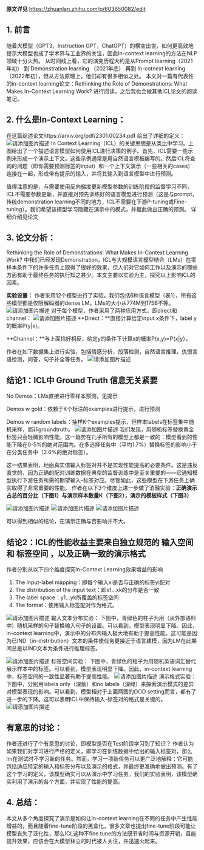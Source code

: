 
**原文详见**
https://zhuanlan.zhihu.com/p/603650082/edit

## 1. 前言

随着大模型（GPT3，Instruction GPT，ChatGPT）的横空出世，如何更高效地提示大模型也成了学术界与工业界的关注，因此In-context learning的方法在NLP领域十分火热。
从时间线上看，它的演变历程大约是从Prompt learning（2021年初） 到 Demonstration learning （2021年底） 再到 In-cotnext learning（2022年初），但从方法原理上，他们却有很多相似之处。
本文对一篇有代表性的in-context learning论文：Rethinking the Role of Demonstrations: What Makes In-Context Learning Work? 进行阅读，之后我也会做其他ICL论文的阅读笔记。

## 2. 什么是In-Context Learning：

在这篇综述论文https://arxiv.org/pdf/2301.00234.pdf 给出了详细的定义：
​![请添加图片描述](https://img-blog.csdnimg.cn/21c67975193542fb93ca6f3e04c7e4c3.png)
In Context Learning（ICL）的关键思想是从类比中学习。上图给出了一个描述语言模型如何使用ICL进行决策的例子。首先，ICL需要一些示例来形成一个演示上下文。这些示例通常是用自然语言模板编写的。然后ICL将查询的问题（即你需要预测标签的input）和一个上下文演示（一些相关的cases）连接在一起，形成带有提示的输入，并将其输入到语言模型中进行预测。

值得注意的是，与需要使用反向梯度更新模型参数的训练阶段的监督学习不同，ICL不需要参数更新，并直接对预先训练好的语言模型进行预测（这是与prompt，传统demonstration learning不同的地方，ICL不需要在下游P-tuning或Fine-tuning）。我们希望该模型学习隐藏在演示中的模式，并据此做出正确的预测。
详细介绍见论文

## 3. 论文分析：

Rethinking the Role of Demonstrations: What Makes In-Context Learning Work? 中我们已经发现Demonstration，ICL与大规模语言模型结合（LMs）在零样本条件下的许多任务上取得了很好的效果，但人们对它如何工作以及演示的哪些方面有助于最终任务的执行知之甚少。本文主要以实验为主，探究以上影响ICL的因素。

**实验设置：**
作者采用12个模型进行了实验。我们包括6种语言模型（表1），所有这些模型都是仅限解码器的dense LM。LMs的大小从774M到175B不等。
![请添加图片描述](https://img-blog.csdnimg.cn/8d0c4531eeee4e389d33b6cc39dfa4a5.png)
对于每个模型，作者采用了两种应用方式，即direct和channel：
![请添加图片描述](https://img-blog.csdnimg.cn/2ccaa5388e2544c2857610480e513580.png)
**Direct：**直接计算给定input x条件下，label y的概率P(y|x)。

**Channel：**与上面恰好相反，给定y的条件下计算x的概率P(x,y)∝P(x|y）。

作者在如下数据集上进行实验，包括情感分析，段落检测，自然语言推理，仇恨言语检测，问答，句子补全等任务。
![请添加图片描述](https://img-blog.csdnimg.cn/7616e330c55341b2b231641423071c51.png)

## 结论1：ICL中 Ground Truth 信息无关紧要
No Demos：LMs直接进行零样本预测，无提示

Demos w gold：依赖于K个标注的examples进行提示，进行预测

Demos w random labels：抽样K个examples提示，但样本labels在标签集中随机采样，而非groundtruth。
![请添加图片描述](https://img-blog.csdnimg.cn/fb5f7ded533a421b889f2b4185d68af0.png)
我们发现，用随机标签替换黄金标签只会轻微影响性能。这一趋势在几乎所有的模型上都是一致的：模型看到的性能下降在0-5%的绝对范围内。在多选择任务中（平均1.7%）替换标签的影响小于在分类任务中（2.6%的绝对标签）。

这一结果表明，地面真实值输入标签对并不是实现性能提高的必要条件。这是违反直觉的，因为正确的配对训练数据在典型的监督训练中是至关重要的——它通知模型执行下游任务所需的期望输入-标签对应。尽管如此，这些模型在下游任务上确实取得了非常重要的性能。
作者在以下3个维度上进一步做了消融实验：**正确演示占总的百分比（下图1）与演示样本数量K（下图2），演示的模板样式（下图3）**

![请添加图片描述](https://img-blog.csdnimg.cn/7a6f6fdb641e496fb986489fad403b6c.png)
![请添加图片描述](https://img-blog.csdnimg.cn/aa1f1259c41e4ae0a532349723a9c383.png)
![请添加图片描述](https://img-blog.csdnimg.cn/7c23bf99ec89422db4dc45dbd1d81f6f.png)


可以得到相似的结论，在演示正确与否影响并不大。

## 结论2：ICL的性能收益主要来自独立规范的 输入空间 和 标签空间 ，以及正确一致的演示格式
作者分别从以下四个维度探究In-Context Learning效果增益的影响
1. The input-label mapping：即每个输入xi是否与正确的标签yi配对
2. The distribution of the input text：即x1...xk的分布是否一致
3. The label space：y1...yk所覆盖的标签空间
4. The format：使用输入标签配对作为格式。

![请添加图片描述](https://img-blog.csdnimg.cn/941cc52ec1cf456891c7d9f9c73670cc.png)
输入文本分布实验：
下图中，青绿色的柱子为用（从外部语料中）随机采样的句子替换输入句子的设置。可以看到，模型表现明显下降。因此，in-context learning中，演示中的分布内输入极大地有助于提高性能。这可能是因为已IND（in-distribution）文本的条件使任务更接近于语言建模，因为LM在此期间总是以IND文本为条件进行推理标签。

![请添加图片描述](https://img-blog.csdnimg.cn/c4869782805d4b4385c5a1005fd997d9.png)
标签空间实验：
下图中，青绿色的柱子为用随机英语词汇替代展示样本中的标签。可以看到，模型表现明显下降。因此，in-context learning中，标签空间的一致性显著有助于提高性能。
![请添加图片描述](https://img-blog.csdnimg.cn/27636544a17e4d8486af6627dc543ba0.png)
演示格式实验：
下图中，分别用labels only（深紫）和no labels（深绿）来探索演示模式的差异对模型表现的影响。可以看到，模型相对于上面两图的OOD setting而言，都有了进一步的下降。这可以表明ICL中保持输入-标签对的格式是关键的。
![请添加图片描述](https://img-blog.csdnimg.cn/b7788aa870724fcaa982a2c8c8ad27a9.png)


## 有意思的讨论：
作者还进行了个有意思的讨论，即模型是否在Test阶段学习到了知识？
作者认为如果我们对学习进行严格的定义，即学习在训练数据中给出的输入标签对，那么lm在测试时不学习新的任务。然而，学习一项新任务可以更广泛地解释：它可能包括适应特定的输入和标签分布以及演示的格式，并最终更准确地做出预测。有了这个学习的定义，该模型确实可以从演示中学习任务。我们的实验表明，该模型确实利用了演示的各个方面，并实现了性能的提高。

## 4. 总结：
本文从多个角度探究了演示是如何让In-context learning在不同的任务中产生性能增益的，而且随着fine-tune阶段的黑盒化，很多文章也提出fine-tune阶段可能让模型丧失了泛化性，那么ICL这种不fine tune的方法既节省时间与资源开销，且能提升效果，应该会在大模型林立的时代被人关注，并迅速火起来。
